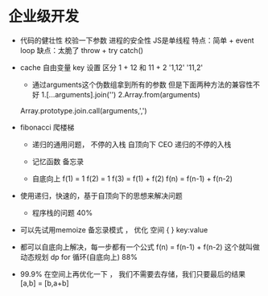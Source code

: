 # 企业级开发

- 代码的健壮性
    校验一下参数
    进程的安全性
    JS是单线程  特点：简单 + event loop  缺点：太脆了
    throw + try catch()


- cache 自由变量 key 设置
  区分 1 + 12  和 11 + 2     '1,12'  '11,2'

    - 通过arguments这个伪数组拿到所有的参数  但是下面两种方法的兼容性不好
    1.[...arguments].join('')
    2.Array.from(arguments)

    Array.prototype.join.call(arguments,',')

- fibonacci 爬楼梯
    - 递归的通用问题， 不停的入栈
        自顶向下 CEO 递归的不停的入栈

    - 记忆函数 备忘录
    - 自底向上
        f(1) = 1 f(2) = 1 f(3) = f(1) + f(2)
        f(n) = f(n-1) + f(n-2)


- 使用递归，快速的，基于自顶向下的思想来解决问题
    - 程序栈的问题  40%

- 可以先试用memoize 备忘录模式 ， 优化
   空间 { }  key:value

- 都可以自底向上解决，每一步都有一个公式 f(n) = f(n-1) + f(n-2)  这个就叫做动态规划 dp
    for 循环(自底向上) 88%

- 99.9%
    在空间上再优化一下 ， 我们不需要去存储，我们只要最后的结果
     [a,b] = [b,a+b]